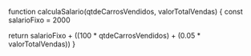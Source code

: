 function calculaSalario(qtdeCarrosVendidos, valorTotalVendas) {
  const salarioFixo = 2000
  
  return salarioFixo + ((100 * qtdeCarrosVendidos) + (0.05 * valorTotalVendas))
}